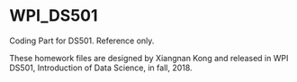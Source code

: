 # WPI_DS501
Coding Part for DS501. Reference only.

These homework files are designed by Xiangnan Kong and released in WPI DS501, Introduction of Data Science, in fall, 2018.
